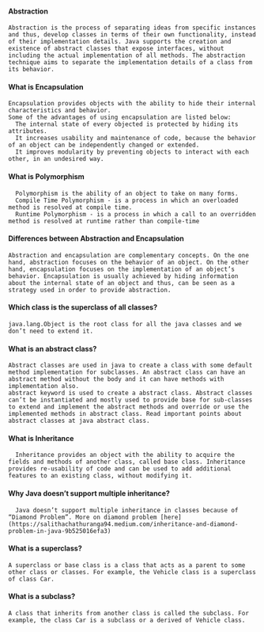 #### Abstraction
    Abstraction is the process of separating ideas from specific instances and thus, develop classes in terms of their own functionality, instead of their implementation details. Java supports the creation and existence of abstract classes that expose interfaces, without including the actual implementation of all methods. The abstraction technique aims to separate the implementation details of a class from its behavior.

####  What is Encapsulation
    Encapsulation provides objects with the ability to hide their internal characteristics and behavior.
    Some of the advantages of using encapsulation are listed below:
      The internal state of every objected is protected by hiding its attributes.
      It increases usability and maintenance of code, because the behavior of an object can be independently changed or extended.
      It improves modularity by preventing objects to interact with each other, in an undesired way.

####  What is Polymorphism
      Polymorphism is the ability of an object to take on many forms.
      Compile Time Polymorphism - is a process in which an overloaded method is resolved at compile time.
      Runtime Polymorphism - is a process in which a call to an overridden method is resolved at runtime rather than compile-time


#### Differences between Abstraction and Encapsulation
    Abstraction and encapsulation are complementary concepts. On the one hand, abstraction focuses on the behavior of an object. On the other hand, encapsulation focuses on the implementation of an object’s behavior. Encapsulation is usually achieved by hiding information about the internal state of an object and thus, can be seen as a strategy used in order to provide abstraction.

#### Which class is the superclass of all classes?
    java.lang.Object is the root class for all the java classes and we don’t need to extend it.

#### What is an abstract class?
    Abstract classes are used in java to create a class with some default method implementation for subclasses. An abstract class can have an abstract method without the body and it can have methods with implementation also.
    abstract keyword is used to create a abstract class. Abstract classes can’t be instantiated and mostly used to provide base for sub-classes to extend and implement the abstract methods and override or use the implemented methods in abstract class. Read important points about abstract classes at java abstract class.


#### What is Inheritance
      Inheritance provides an object with the ability to acquire the fields and methods of another class, called base class. Inheritance provides re-usability of code and can be used to add additional features to an existing class, without modifying it.

#### Why Java doesn’t support multiple inheritance?
      Java doesn’t support multiple inheritance in classes because of “Diamond Problem”. More on diamond problem [here](https://salithachathuranga94.medium.com/inheritance-and-diamond-problem-in-java-9b525016efa3)

#### What is a superclass?
    A superclass or base class is a class that acts as a parent to some other class or classes. For example, the Vehicle class is a superclass of class Car.

#### What is a subclass?
    A class that inherits from another class is called the subclass. For example, the class Car is a subclass or a derived of Vehicle class.

